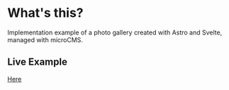# What's this?

Implementation example of a photo gallery created with Astro and Svelte, managed with microCMS.

## Live Example

[Here](https://photo.kokaiji.tw)
